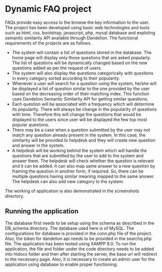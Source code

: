 # Dynamic FAQ project

FAQs provide easy access to the browse the key information to the user. The project has been developed using basic web technologies and tools such as html, css, bootstrap, javascript, php, mysql database and exploting semantic similarity API available through Dandelion. The functional requirements of the projects are as follows.
* The system will contain a list of questions stored in the database. The home page will display only those questions that are asked popularly. The list of questions will be dynamically changed based on the new questions added as per the request of users.
* The system will also display the questions categorically with questions in every category sorted according to their popularity.
* Whenever a user will search for a question using the system, he/she will be displayed a list of question similar to the one provided by the user based on the decreasing order of their matching index. This function uses Dandelion Semantic Similarity API for getting similar questions.
* Each question will be associated with a frequency which will determine its popularity. There will always be change in the popularity of questions with time. Therefore this will change the questions that would be displayed to the users since user will be displayed the few top most popular questions.
* There may be a case when a question submitted by the user may not match any question already present in the system. In this case, the similarity will be provided to helpdesk and they will create new question and answer in the system.
* A helpdesk will be working behind the system which will handle the questions that are submitted by the user to add to the system and answer them. The helpdesk will check whether the question is relevant and it can be added. It can also map same answer to a new question by framing the question in another form, if required. So, there can be multiple questions having similar meaning mapped to the same answer. The helpdesk can also add new category to the system.

The working of application is also demonstrated in the screenshots directory.

## Running the application
The database first needs to be setup using the schema as described in the DB_schema directory. The database used here is of MySQL. The configurations for database is provided in the conn.php file of the project. Also, the token for dandelion api needs to be provided in the searchq.php file. The application has been tested using XAMPP 8.0. To run the application, the file and folder under the code directory needs to be added into htdocs folder and then after starting the server, the base url will redirect to the necessary page. Also, it is necessary to create an admin user for the application using database to enable proper functioning.
